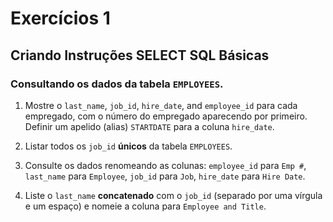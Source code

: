 # Exercícios 1

## Criando Instruções SELECT SQL Básicas

### Consultando os dados da tabela `EMPLOYEES`.

1. Mostre o `last_name`, `job_id`, `hire_date`, and `employee_id` para cada empregado, 
com o número do empregado aparecendo por primeiro. Definir um apelido (alias) `STARTDATE` para a coluna `hire_date`.

2. Listar todos os `job_id` __únicos__ da tabela `EMPLOYEES`.

3. Consulte os dados renomeando as colunas:
  `employee_id` para `Emp #`,
	`last_name`   para `Employee`,
  `job_id`      para `Job`,
  `hire_date`   para `Hire Date`.
  
4. Liste o `last_name` __concatenado__ com o `job_id` (separado por uma vírgula e um espaço) e
nomeie a coluna para `Employee and Title`.